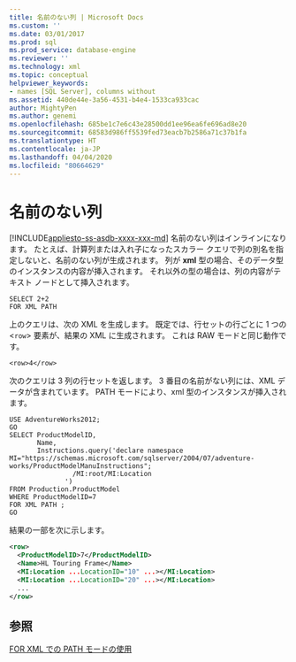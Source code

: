 ```yaml
---
title: 名前のない列 | Microsoft Docs
ms.custom: ''
ms.date: 03/01/2017
ms.prod: sql
ms.prod_service: database-engine
ms.reviewer: ''
ms.technology: xml
ms.topic: conceptual
helpviewer_keywords:
- names [SQL Server], columns without
ms.assetid: 440de44e-3a56-4531-b4e4-1533ca933cac
author: MightyPen
ms.author: genemi
ms.openlocfilehash: 685be1c7e6c43e28500dd1ee96ea6fe696ad8e20
ms.sourcegitcommit: 68583d986ff5539fed73eacb7b2586a71c37b1fa
ms.translationtype: HT
ms.contentlocale: ja-JP
ms.lasthandoff: 04/04/2020
ms.locfileid: "80664629"
---
```

# <a name="columns-without-a-name"></a>名前のない列
[!INCLUDE[appliesto-ss-asdb-xxxx-xxx-md](../../includes/appliesto-ss-asdb-xxxx-xxx-md.md)]
  名前のない列はインラインになります。 たとえば、計算列または入れ子になったスカラー クエリで列の別名を指定しないと、名前のない列が生成されます。 列が **xml** 型の場合、そのデータ型のインスタンスの内容が挿入されます。 それ以外の型の場合は、列の内容がテキスト ノードとして挿入されます。  
  
```  
SELECT 2+2  
FOR XML PATH  
```  
  
 上のクエリは、次の XML を生成します。 既定では、行セットの行ごとに 1 つの <`row`> 要素が、結果の XML に生成されます。 これは RAW モードと同じ動作です。  
  
 `<row>4</row>`  
  
 次のクエリは 3 列の行セットを返します。 3 番目の名前がない列には、XML データが含まれています。 PATH モードにより、xml 型のインスタンスが挿入されます。  
  
```  
USE AdventureWorks2012;  
GO  
SELECT ProductModelID,  
       Name,  
       Instructions.query('declare namespace MI="https://schemas.microsoft.com/sqlserver/2004/07/adventure-works/ProductModelManuInstructions";  
                /MI:root/MI:Location   
              ')   
FROM Production.ProductModel  
WHERE ProductModelID=7  
FOR XML PATH ;  
GO  
```  
  
 結果の一部を次に示します。  
  
```xml
<row>
  <ProductModelID>7</ProductModelID>
  <Name>HL Touring Frame</Name>
  <MI:Location ...LocationID="10" ...></MI:Location>
  <MI:Location ...LocationID="20" ...></MI:Location>
  ...
</row>
```

## <a name="see-also"></a>参照  
 [FOR XML での PATH モードの使用](../../relational-databases/xml/use-path-mode-with-for-xml.md)  
  
  
